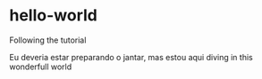 # hello-world
Following the tutorial

Eu deveria estar preparando o jantar, mas estou aqui diving in this wonderfull world
